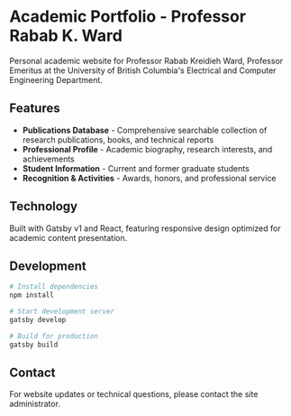 # Academic Portfolio - Professor Rabab K. Ward

Personal academic website for Professor Rabab Kreidieh Ward, Professor Emeritus at the University of British Columbia's Electrical and Computer Engineering Department.

## Features

- **Publications Database** - Comprehensive searchable collection of research publications, books, and technical reports
- **Professional Profile** - Academic biography, research interests, and achievements
- **Student Information** - Current and former graduate students
- **Recognition & Activities** - Awards, honors, and professional service

## Technology

Built with Gatsby v1 and React, featuring responsive design optimized for academic content presentation.

## Development

```bash
# Install dependencies
npm install

# Start development server
gatsby develop

# Build for production
gatsby build
```

## Contact

For website updates or technical questions, please contact the site administrator.
